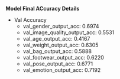 **Model Final ACcuracy Details**
- Val Accuracy
    - val_gender_output_acc:  0.6974
    - val_image_quality_output_acc: 0.5531
    - val_age_output_acc: 0.4167
    - val_weight_output_acc:  0.6305
    - val_bag_output_acc: 0.5888
    - val_footwear_output_acc: 0.6220
    - val_pose_output_acc: 0.6771
    - val_emotion_output_acc: 0.7192
